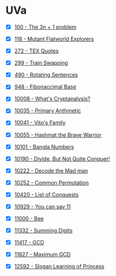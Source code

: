 # UVa

- [x] [100 - The 3n + 1 problem](https://onlinejudge.org/index.php?option=com_onlinejudge&Itemid=8&page=show_problem&problem=36)

- [x] [118 - Mutant Flatworld Explorers](https://onlinejudge.org/index.php?option=com_onlinejudge&Itemid=8&page=show_problem&problem=54)

- [x] [272 - TEX Quotes](https://onlinejudge.org/index.php?option=com_onlinejudge&Itemid=8&page=show_problem&problem=208)

- [x] [299 - Train Swapping](https://onlinejudge.org/index.php?option=com_onlinejudge&Itemid=8&page=show_problem&problem=235)

- [x] [490 - Rotating Sentences](https://onlinejudge.org/index.php?option=com_onlinejudge&Itemid=8&page=show_problem&problem=431)

- [x] [948 - Fibonaccimal Base](https://onlinejudge.org/index.php?option=com_onlinejudge&Itemid=8&page=show_problem&problem=889)

- [x] [10008 - What's Cryptanalysis?](https://onlinejudge.org/index.php?option=com_onlinejudge&Itemid=8&page=show_problem&problem=949)

- [x] [10035 - Primary Arithmetic](https://onlinejudge.org/index.php?option=com_onlinejudge&Itemid=8&page=show_problem&problem=976)

- [x] [10041 - Vito's Family](https://onlinejudge.org/index.php?option=com_onlinejudge&Itemid=8&page=show_problem&problem=982)

- [x] [10055 - Hashmat the Brave Warrior](https://onlinejudge.org/index.php?option=com_onlinejudge&Itemid=8&page=show_problem&problem=996)

- [x] [10101 - Bangla Numbers](https://onlinejudge.org/index.php?option=com_onlinejudge&Itemid=8&page=show_problem&problem=1042)

- [x] [10190 - Divide, But Not Quite Conquer!](https://onlinejudge.org/index.php?option=com_onlinejudge&Itemid=8&page=show_problem&problem=1131)

- [x] [10222 - Decode the Mad man](https://onlinejudge.org/index.php?option=com_onlinejudge&Itemid=8&page=show_problem&problem=1163)

- [x] [10252 - Common Permutation](https://onlinejudge.org/index.php?option=com_onlinejudge&Itemid=8&page=show_problem&problem=1193)

- [x] [10420 - List of Conquests](https://onlinejudge.org/index.php?option=com_onlinejudge&Itemid=8&page=show_problem&problem=1361)

- [x] [10929 - You can say 11](https://onlinejudge.org/index.php?option=com_onlinejudge&Itemid=8&page=show_problem&problem=1870)

- [x] [11000 - Bee](https://onlinejudge.org/index.php?option=com_onlinejudge&Itemid=8&page=show_problem&problem=1941)

- [x] [11332 - Summing Digits](https://onlinejudge.org/index.php?option=com_onlinejudge&Itemid=8&page=show_problem&problem=2307)

- [x] [11417 - GCD](https://onlinejudge.org/index.php?option=com_onlinejudge&Itemid=8&page=show_problem&problem=2412)

- [x] [11827 - Maximum GCD](https://onlinejudge.org/index.php?option=com_onlinejudge&Itemid=8&page=show_problem&problem=2927)

- [x] [12592 - Slogan Learning of Princess](https://onlinejudge.org/index.php?option=com_onlinejudge&Itemid=8&page=show_problem&problem=4270)

